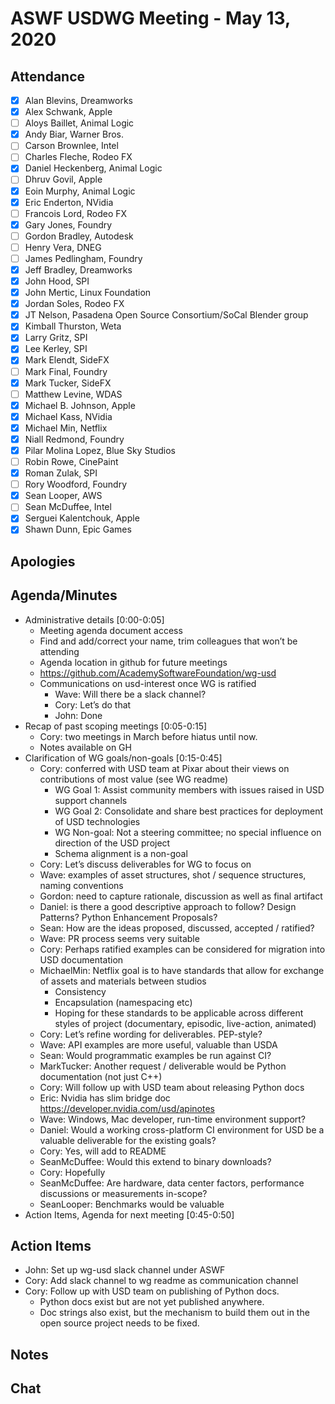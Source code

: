 # ASWF USDWG Meeting - May 13, 2020

## Attendance

* [x] Alan Blevins, Dreamworks
* [x] Alex Schwank, Apple
* [ ] Aloys Baillet, Animal Logic
* [x] Andy Biar,  Warner Bros.
* [ ] Carson Brownlee, Intel
* [ ] Charles Fleche, Rodeo FX
* [x] Daniel Heckenberg, Animal Logic
* [ ] Dhruv Govil, Apple
* [x] Eoin Murphy, Animal Logic
* [x] Eric Enderton, NVidia
* [ ] Francois Lord, Rodeo FX
* [x] Gary Jones, Foundry
* [ ] Gordon Bradley, Autodesk
* [ ] Henry Vera, DNEG
* [ ] James Pedlingham, Foundry
* [x] Jeff Bradley, Dreamworks
* [x] John Hood, SPI
* [x] John Mertic, Linux Foundation
* [x] Jordan Soles, Rodeo FX
* [x] JT Nelson, Pasadena Open Source Consortium/SoCal Blender group
* [x] Kimball Thurston, Weta
* [x] Larry Gritz, SPI
* [x] Lee Kerley, SPI
* [x] Mark Elendt, SideFX
* [ ] Mark Final, Foundry
* [x] Mark Tucker, SideFX
* [ ] Matthew Levine, WDAS
* [x] Michael B. Johnson, Apple
* [x] Michael Kass, NVidia
* [x] Michael Min, Netflix
* [x] Niall Redmond, Foundry
* [x] Pilar Molina Lopez, Blue Sky Studios
* [ ] Robin Rowe, CinePaint
* [x] Roman Zulak, SPI
* [ ] Rory Woodford, Foundry
* [x] Sean Looper, AWS
* [ ] Sean McDuffee, Intel
* [x] Serguei Kalentchouk, Apple
* [x] Shawn Dunn, Epic Games

## Apologies

## Agenda/Minutes

* Administrative details [0:00-0:05]
    * Meeting agenda document access
    * Find and add/correct your name, trim colleagues that won’t be attending
    * Agenda location in github for future meetings
    * https://github.com/AcademySoftwareFoundation/wg-usd
    * Communications on usd-interest once WG is ratified
        * Wave: Will there be a slack channel?
        * Cory: Let’s do that
        * John: Done
* Recap of past scoping meetings [0:05-0:15]
    * Cory: two meetings in March before hiatus until now.
    * Notes available on GH
* Clarification of WG goals/non-goals [0:15-0:45]
    * Cory: conferred with USD team at Pixar about their views on contributions of most value (see WG readme)
        * WG Goal 1: Assist community members with issues raised in USD support channels
        * WG Goal 2: Consolidate and share best practices for deployment of USD technologies
        * WG Non-goal: Not a steering committee; no special influence on direction of the USD project 
        * Schema alignment is a non-goal
    * Cory: Let’s discuss deliverables for WG to focus on
    * Wave: examples of asset structures, shot / sequence structures, naming conventions
    * Gordon: need to capture rationale, discussion as well as final artifact
    * Daniel: is there a good descriptive approach to follow?  Design Patterns?  Python Enhancement Proposals?
    * Sean: How are the ideas proposed, discussed, accepted / ratified?
    * Wave: PR process seems very suitable
    * Cory: Perhaps ratified examples can be considered for migration into USD documentation
    * MichaelMin: Netflix goal is to have standards that allow for exchange of assets and materials between studios
        * Consistency
        * Encapsulation (namespacing etc)
        * Hoping for these standards to be applicable across different styles of project (documentary, episodic, live-action, animated)
    * Cory: Let’s refine wording for deliverables.  PEP-style?
    * Wave: API examples are more useful, valuable than USDA
    * Sean: Would programmatic examples be run against CI?
    * MarkTucker: Another request / deliverable would be Python documentation (not just C++)
    * Cory: Will follow up with USD team about releasing Python docs
    * Eric: Nvidia has slim bridge doc https://developer.nvidia.com/usd/apinotes
    * Wave: Windows, Mac developer, run-time environment support?
    * Daniel: Would a working cross-platform CI environment for USD be a valuable deliverable for the existing goals?
    * Cory: Yes, will add to README
    * SeanMcDuffee: Would this extend to binary downloads?
    * Cory: Hopefully
    * SeanMcDuffee: Are hardware, data center factors, performance discussions or measurements in-scope?
    * SeanLooper: Benchmarks would be valuable 
* Action Items, Agenda for next meeting [0:45-0:50]
    
## Action Items

* John: Set up wg-usd slack channel under ASWF
* Cory: Add slack channel to wg readme as communication channel
* Cory: Follow up with USD team on publishing of Python docs.
    * Python docs exist but are not yet published anywhere.
    * Doc strings also exist, but the mechanism to build them out in the open source project needs to be fixed.
        
## Notes

## Chat
